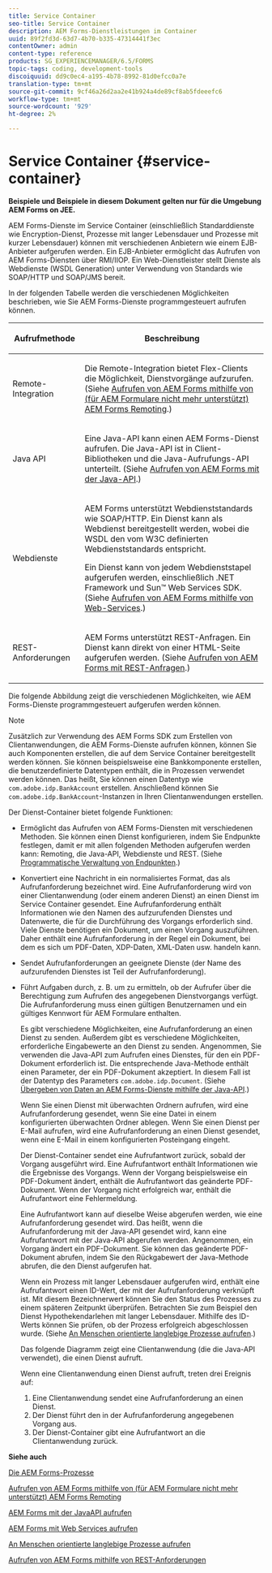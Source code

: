 ```yaml
---
title: Service Container
seo-title: Service Container
description: AEM Forms-Dienstleistungen im Container
uuid: 89f2fd3d-63d7-4b70-b335-47314441f3ec
contentOwner: admin
content-type: reference
products: SG_EXPERIENCEMANAGER/6.5/FORMS
topic-tags: coding, development-tools
discoiquuid: dd9c0ec4-a195-4b78-8992-81d0efcc0a7e
translation-type: tm+mt
source-git-commit: 9cf46a26d2aa2e41b924a4de89cf8ab5fdeeefc6
workflow-type: tm+mt
source-wordcount: '929'
ht-degree: 2%

---
```



# Service Container {#service-container}

**Beispiele und Beispiele in diesem Dokument gelten nur für die Umgebung AEM Forms on JEE.**

AEM Forms-Dienste im Service Container (einschließlich Standarddienste wie Encryption-Dienst, Prozesse mit langer Lebensdauer und Prozesse mit kurzer Lebensdauer) können mit verschiedenen Anbietern wie einem EJB-Anbieter aufgerufen werden. Ein EJB-Anbieter ermöglicht das Aufrufen von AEM Forms-Diensten über RMI/IIOP. Ein Web-Dienstleister stellt Dienste als Webdienste (WSDL Generation) unter Verwendung von Standards wie SOAP/HTTP und SOAP/JMS bereit.

In der folgenden Tabelle werden die verschiedenen Möglichkeiten beschrieben, wie Sie AEM Forms-Dienste programmgesteuert aufrufen können.

<table>
 <thead>
  <tr>
   <th><p>Aufrufmethode</p></th>
   <th><p>Beschreibung</p></th>
  </tr>
 </thead>
 <tbody>
  <tr>
   <td><p>Remote-Integration</p></td>
   <td><p>Die Remote-Integration bietet Flex-Clients die Möglichkeit, Dienstvorgänge aufzurufen. (Siehe <a href="/help/forms/developing/invoking-aem-forms-using-remoting.md#invoking-aem-forms-using-remoting">Aufrufen von AEM Forms mithilfe von (für AEM Formulare nicht mehr unterstützt) AEM Forms Remoting</a>.)</p></td>
  </tr>
  <tr>
   <td><p>Java API</p></td>
   <td><p>Eine Java-API kann einen AEM Forms-Dienst aufrufen. Die Java-API ist in Client-Bibliotheken und die Java-Aufrufungs-API unterteilt. (Siehe <a href="/help/forms/developing/invoking-aem-forms-using-java.md#invoking-aem-forms-using-the-java-api">Aufrufen von AEM Forms mit der Java-API</a>.)</p></td>
  </tr>
  <tr>
   <td><p>Webdienste</p></td>
   <td><p>AEM Forms unterstützt Webdienststandards wie SOAP/HTTP. Ein Dienst kann als Webdienst bereitgestellt werden, wobei die WSDL den vom W3C definierten Webdienststandards entspricht.</p><p>Ein Dienst kann von jedem Webdienststapel aufgerufen werden, einschließlich .NET Framework und Sun™ Web Services SDK. (Siehe <a href="/help/forms/developing/invoking-aem-forms-using-web.md#invoking-aem-forms-using-web-services">Aufrufen von AEM Forms mithilfe von Web-Services</a>.)</p></td>
  </tr>
  <tr>
   <td><p>REST-Anforderungen</p></td>
   <td><p>AEM Forms unterstützt REST-Anfragen. Ein Dienst kann direkt von einer HTML-Seite aufgerufen werden. (Siehe <a href="/help/forms/developing/invoking-aem-forms-using-rest.md#invoking-aem-forms-using-rest-requests">Aufrufen von AEM Forms mit REST-Anfragen</a>.)</p></td>
  </tr>
 </tbody>
</table>

Die folgende Abbildung zeigt die verschiedenen Möglichkeiten, wie AEM Forms-Dienste programmgesteuert aufgerufen werden können.

>[!NOTE]
>
>Zusätzlich zur Verwendung des AEM Forms SDK zum Erstellen von Clientanwendungen, die AEM Forms-Dienste aufrufen können, können Sie auch Komponenten erstellen, die auf dem Service Container bereitgestellt werden können. Sie können beispielsweise eine Bankkomponente erstellen, die benutzerdefinierte Datentypen enthält, die in Prozessen verwendet werden können. Das heißt, Sie können einen Datentyp wie `com.adobe.idp.BankAccount` erstellen. Anschließend können Sie `com.adobe.idp.BankAccount`-Instanzen in Ihren Clientanwendungen erstellen.

Der Dienst-Container bietet folgende Funktionen:

* Ermöglicht das Aufrufen von AEM Forms-Diensten mit verschiedenen Methoden. Sie können einen Dienst konfigurieren, indem Sie Endpunkte festlegen, damit er mit allen folgenden Methoden aufgerufen werden kann: Remoting, die Java-API, Webdienste und REST. (Siehe [Programmatische Verwaltung von Endpunkten](/help/forms/developing/programmatically-endpoints.md#programmatically-managing-endpoints).)
* Konvertiert eine Nachricht in ein normalisiertes Format, das als Aufrufanforderung bezeichnet wird. Eine Aufrufanforderung wird von einer Clientanwendung (oder einem anderen Dienst) an einen Dienst im Service Container gesendet. Eine Aufrufanforderung enthält Informationen wie den Namen des aufzurufenden Dienstes und Datenwerte, die für die Durchführung des Vorgangs erforderlich sind. Viele Dienste benötigen ein Dokument, um einen Vorgang auszuführen. Daher enthält eine Aufrufanforderung in der Regel ein Dokument, bei dem es sich um PDF-Daten, XDP-Daten, XML-Daten usw. handeln kann.
* Sendet Aufrufanforderungen an geeignete Dienste (der Name des aufzurufenden Dienstes ist Teil der Aufrufanforderung).
* Führt Aufgaben durch, z. B. um zu ermitteln, ob der Aufrufer über die Berechtigung zum Aufrufen des angegebenen Dienstvorgangs verfügt. Die Aufrufanforderung muss einen gültigen Benutzernamen und ein gültiges Kennwort für AEM Formulare enthalten.

   Es gibt verschiedene Möglichkeiten, eine Aufrufanforderung an einen Dienst zu senden. Außerdem gibt es verschiedene Möglichkeiten, erforderliche Eingabewerte an den Dienst zu senden. Angenommen, Sie verwenden die Java-API zum Aufrufen eines Dienstes, für den ein PDF-Dokument erforderlich ist. Die entsprechende Java-Methode enthält einen Parameter, der ein PDF-Dokument akzeptiert. In diesem Fall ist der Datentyp des Parameters `com.adobe.idp.Document`. (Siehe [Übergeben von Daten an AEM Forms-Dienste mithilfe der Java-API](/help/forms/developing/invoking-aem-forms-using-java.md#passing-data-to-aem-forms-services-using-the-java-api).)

   Wenn Sie einen Dienst mit überwachten Ordnern aufrufen, wird eine Aufrufanforderung gesendet, wenn Sie eine Datei in einem konfigurierten überwachten Ordner ablegen. Wenn Sie einen Dienst per E-Mail aufrufen, wird eine Aufrufanforderung an einen Dienst gesendet, wenn eine E-Mail in einem konfigurierten Posteingang eingeht.

   Der Dienst-Container sendet eine Aufrufantwort zurück, sobald der Vorgang ausgeführt wird. Eine Aufrufantwort enthält Informationen wie die Ergebnisse des Vorgangs. Wenn der Vorgang beispielsweise ein PDF-Dokument ändert, enthält die Aufrufantwort das geänderte PDF-Dokument. Wenn der Vorgang nicht erfolgreich war, enthält die Aufrufantwort eine Fehlermeldung.

   Eine Aufrufantwort kann auf dieselbe Weise abgerufen werden, wie eine Aufrufanforderung gesendet wird. Das heißt, wenn die Aufrufanforderung mit der Java-API gesendet wird, kann eine Aufrufantwort mit der Java-API abgerufen werden. Angenommen, ein Vorgang ändert ein PDF-Dokument. Sie können das geänderte PDF-Dokument abrufen, indem Sie den Rückgabewert der Java-Methode abrufen, die den Dienst aufgerufen hat.

   Wenn ein Prozess mit langer Lebensdauer aufgerufen wird, enthält eine Aufrufantwort einen ID-Wert, der mit der Aufrufanforderung verknüpft ist. Mit diesem Bezeichnerwert können Sie den Status des Prozesses zu einem späteren Zeitpunkt überprüfen. Betrachten Sie zum Beispiel den Dienst Hypothekendarlehen mit langer Lebensdauer. Mithilfe des ID-Werts können Sie prüfen, ob der Prozess erfolgreich abgeschlossen wurde. (Siehe [An Menschen orientierte langlebige Prozesse aufrufen](/help/forms/developing/invoking-human-centric-long-lived.md#invoking-human-centric-long-lived-processes).)

   Das folgende Diagramm zeigt eine Clientanwendung (die die Java-API verwendet), die einen Dienst aufruft.

   Wenn eine Clientanwendung einen Dienst aufruft, treten drei Ereignis auf:

   1. Eine Clientanwendung sendet eine Aufrufanforderung an einen Dienst.
   1. Der Dienst führt den in der Aufrufanforderung angegebenen Vorgang aus.
   1. Der Dienst-Container gibt eine Aufrufantwort an die Clientanwendung zurück.

**Siehe auch**

[Die AEM Forms-Prozesse](/help/forms/developing/aem-forms-processes.md#understanding-aem-forms-processes)

[Aufrufen von AEM Forms mithilfe von (für AEM Formulare nicht mehr unterstützt) AEM Forms Remoting](/help/forms/developing/invoking-aem-forms-using-remoting.md#invoking-aem-forms-using-remoting)

[AEM Forms mit der JavaAPI aufrufen](/help/forms/developing/invoking-aem-forms-using-java.md#invoking-aem-forms-using-the-java-api)

[AEM Forms mit Web Services aufrufen](/help/forms/developing/invoking-aem-forms-using-web.md#invoking-aem-forms-using-web-services)

[An Menschen orientierte langlebige Prozesse aufrufen](/help/forms/developing/invoking-human-centric-long-lived.md#invoking-human-centric-long-lived-processes)

[Aufrufen von AEM Forms mithilfe von REST-Anforderungen](/help/forms/developing/invoking-aem-forms-using-rest.md#invoking-aem-forms-using-rest-requests)
